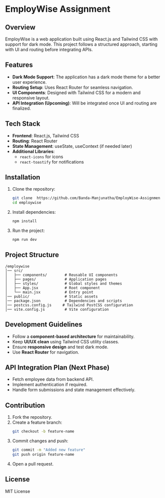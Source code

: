 # EmployWise Assignment

## Overview

EmployWise is a web application built using React.js and Tailwind CSS with support for dark mode. This project follows a structured approach, starting with UI and routing before integrating APIs.

## Features

- **Dark Mode Support**: The application has a dark mode theme for a better user experience.
- **Routing Setup**: Uses React Router for seamless navigation.
- **UI Components**: Designed with Tailwind CSS for a modern and responsive layout.
- **API Integration (Upcoming)**: Will be integrated once UI and routing are finalized.

## Tech Stack

- **Frontend**: React.js, Tailwind CSS
- **Routing**: React Router
- **State Management**: useState, useContext (if needed later)
- **Additional Libraries**:
  - `react-icons` for icons
  - `react-toastify` for notifications

## Installation

1. Clone the repository:
   ```sh
   git clone  https://github.com/Banda-Manjunatha/EmployWise-Assignment.git
   cd employwise
   ```
2. Install dependencies:
   ```sh
   npm install
   ```
3. Run the project:
   ```sh
   npm run dev
   ```

## Project Structure

```
/employwise
│── src/
│   ├── components/        # Reusable UI components
│   ├── pages/             # Application pages
│   ├── styles/            # Global styles and themes
│   ├── App.jsx            # Root component
│   └── main.jsx           # Entry point
│── public/                # Static assets
│── package.json           # Dependencies and scripts
│── postcss.config.js     # Tailwind PostCSS configuration
│── vite.config.js         # Vite configuration
```

## Development Guidelines

- Follow a **component-based architecture** for maintainability.
- Keep **UI/UX clean** using Tailwind CSS utility classes.
- Ensure **responsive design** and test dark mode.
- Use **React Router** for navigation.

## API Integration Plan (Next Phase)

- Fetch employee data from backend API.
- Implement authentication if required.
- Handle form submissions and state management effectively.

## Contribution

1. Fork the repository.
2. Create a feature branch:
   ```sh
   git checkout -b feature-name
   ```
3. Commit changes and push:
   ```sh
   git commit -m "Added new feature"
   git push origin feature-name
   ```
4. Open a pull request.

## License

MIT License

